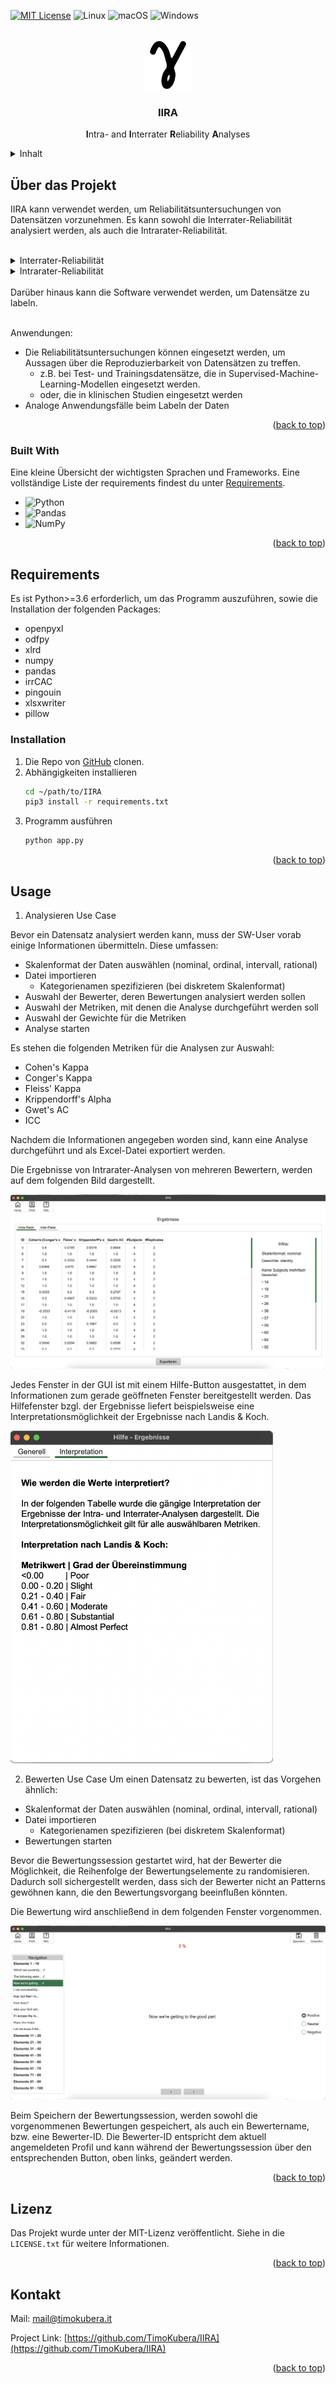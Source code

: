 <a name="readme-top"></a>
[![MIT License][license-shield]][license-url]
![Linux](https://img.shields.io/badge/Linux-FCC624?style=for-the-badge&logo=linux&logoColor=black)
![macOS](https://img.shields.io/badge/mac%20os-000000?style=for-the-badge&logo=macos&logoColor=F0F0F0)
![Windows](https://img.shields.io/badge/Windows-0078D6?style=for-the-badge&logo=windows&logoColor=white)



<!-- PROJECT LOGO -->
<br />
<div align="center">
  <a href="https://github.com/timokubera/IIRA">
    <img src="https://raw.githubusercontent.com/TimoKubera/IIRA/main/data/icons/intrarater_512px.png" alt="Logo" width="80" height="80">
  </a>

  <h3 align="center"><b>IIRA</b></h3>

  <p align="center">
  <b>I</b>ntra- and <b>I</b>nterrater <b>R</b>eliability <b>A</b>nalyses
    <br />
</div>



<!-- TABLE OF CONTENTS -->
<details>
  <summary>Inhalt</summary>
  <ol>
    <li>
      <a href="#about-the-project">Über das Projekt</a>
      <ul>
        <li><a href="#built-with">Built With</a></li>
      </ul>
    </li>
    <li>
      <a href="#requirements">Requirements</a>
    </li>
    <li><a href="#usage">Usage</a></li>
    <li><a href="#license">Lizenz</a></li>
    <li><a href="#contact">Kontakt</a></li>
  </ol>
</details>

<a name="about-the-project"></a>
<!-- ABOUT THE PROJECT -->
## Über das Projekt

IIRA kann verwendet werden, um Reliabilitätsuntersuchungen von Datensätzen vorzunehmen. Es kann sowohl die Interrater-Reliabilität analysiert werden, als auch die Intrarater-Reliabilität.
</br></br>
<details>
    <summary>Interrater-Reliabilität</summary>
    <p>Die Interrater-Reliabilität, oder Urteilerübereinstimmung, gibt das Ausmaß der Übereinstimmung der Einschätzungsergebnisse von unterschiedlichen Bewertern an.</p>
</details>
<details>
    <summary>Intrarater-Reliabilität</summary>
    <p>Die Intrarater-Reliabilität gibt das Ausmaß der Übereinstimmung der Einschätzungsergebnisse von einem Bewerter, zu unterschiedlichen Bewertungszeitpunkten, an.</p>
</details>
</br>
Darüber hinaus kann die Software verwendet werden, um Datensätze zu labeln.</br></br>

Anwendungen:
* Die Reliabilitätsuntersuchungen können eingesetzt werden, um Aussagen über die Reproduzierbarkeit von Datensätzen zu treffen.
  * z.B. bei Test- und Trainingsdatensätze, die in Supervised-Machine-Learning-Modellen eingesetzt werden.
  * oder, die in klinischen Studien eingesetzt werden
* Analoge Anwendungsfälle beim Labeln der Daten 

<p align="right">(<a href="#readme-top">back to top</a>)</p>


<a name="built-with"></a>
### Built With

Eine kleine Übersicht der wichtigsten Sprachen und Frameworks.
Eine vollständige Liste der requirements findest du unter <a href="#requirements">Requirements</a>.

* ![Python](https://img.shields.io/badge/python-3670A0?style=for-the-badge&logo=python&logoColor=ffdd54)
* ![Pandas](https://img.shields.io/badge/pandas-%23150458.svg?style=for-the-badge&logo=pandas&logoColor=white)
* ![NumPy](https://img.shields.io/badge/numpy-%23013243.svg?style=for-the-badge&logo=numpy&logoColor=white)

<p align="right">(<a href="#readme-top">back to top</a>)</p>


<a name="requirements"></a>
<!-- GETTING STARTED -->
## Requirements
Es ist Python>=3.6 erforderlich, um das Programm auszuführen, sowie die Installation der folgenden Packages:
* openpyxl
* odfpy
* xlrd
* numpy
* pandas
* irrCAC
* pingouin
* xlsxwriter
* pillow

### Installation

1. Die Repo von <a href="https://github.com/timokubera/iira">GitHub</a> clonen.
2. Abhängigkeiten installieren
   ```sh
   cd ~/path/to/IIRA
   pip3 install -r requirements.txt
   ```
3. Programm ausführen
   ```sh
   python app.py
   ```

<p align="right">(<a href="#readme-top">back to top</a>)</p>


<a name="usage"></a>
<!-- USAGE EXAMPLES -->
## Usage
1. Analysieren Use Case

Bevor ein Datensatz analysiert werden kann, muss der SW-User vorab einige Informationen übermitteln.
Diese umfassen:
* Skalenformat der Daten auswählen (nominal, ordinal, intervall, rational)
* Datei importieren
  * Kategorienamen spezifizieren (bei diskretem Skalenformat)
* Auswahl der Bewerter, deren Bewertungen analysiert werden sollen
* Auswahl der Metriken, mit denen die Analyse durchgeführt werden soll
* Auswahl der Gewichte für die Metriken
* Analyse starten

Es stehen die folgenden Metriken für die Analysen zur Auswahl:
* Cohen's Kappa
* Conger's Kappa
* Fleiss' Kappa
* Krippendorff's Alpha
* Gwet's AC
* ICC

Nachdem die Informationen angegeben worden sind, kann eine Analyse durchgeführt und als Excel-Datei exportiert werden.

Die Ergebnisse von Intrarater-Analysen von mehreren Bewertern, werden auf dem folgenden Bild dargestellt.

<img src="https://raw.githubusercontent.com/TimoKubera/IIRA/main/data/img/analyse.png" alt="analyse-results">

Jedes Fenster in der GUI ist mit einem Hilfe-Button ausgestattet, in dem Informationen zum gerade geöffneten Fenster bereitgestellt werden.
Das Hilfefenster bzgl. der Ergebnisse liefert beispielsweise eine Interpretationsmöglichkeit der Ergebnisse nach Landis & Koch.

<img src="https://raw.githubusercontent.com/TimoKubera/IIRA/main/data/img/helpframe_interpretation.png" alt="help-interpretation" width="420" heigth="700">

2. Bewerten Use Case
Um einen Datensatz zu bewerten, ist das Vorgehen ähnlich:
* Skalenformat der Daten auswählen (nominal, ordinal, intervall, rational)
* Datei importieren
  * Kategorienamen spezifizieren (bei diskretem Skalenformat)
* Bewertungen starten

Bevor die Bewertungssession gestartet wird, hat der Bewerter die Möglichkeit, die Reihenfolge der Bewertungselemente zu randomisieren. Dadurch soll sichergestellt werden, dass sich der Bewerter nicht an Patterns gewöhnen kann, die den Bewertungsvorgang beeinflußen könnten.

Die Bewertung wird anschließend in dem folgenden Fenster vorgenommen.

<img src="https://raw.githubusercontent.com/TimoKubera/IIRA/main/data/img/rate.png" alt="help-interpretation">

Beim Speichern der Bewertungssession, werden sowohl die vorgenommenen Bewertungen gespeichert, als auch ein Bewertername, bzw. eine Bewerter-ID.
Die Bewerter-ID entspricht dem aktuell angemeldeten Profil und kann während der Bewertungssession über den entsprechenden Button, oben links, geändert werden.

<p align="right">(<a href="#readme-top">back to top</a>)</p>

<a name="license"></a>
<!-- LICENSE -->
## Lizenz

Das Projekt wurde unter der MIT-Lizenz veröffentlicht. Siehe in die `LICENSE.txt` für weitere Informationen.

<p align="right">(<a href="#readme-top">back to top</a>)</p>


<a name="contact"></a>
<!-- CONTACT -->
## Kontakt
Mail: [mail@timokubera.it](mailto:mail@timokubera.it)

Project Link: [https://github.com/TimoKubera/IIRA](https://github.com/TimoKubera/IIRA)

<p align="right">(<a href="#readme-top">back to top</a>)</p>


<!-- MARKDOWN LINKS & IMAGES -->
<!-- https://www.markdownguide.org/basic-syntax/#reference-style-links -->
[contributors-shield]: https://img.shields.io/github/contributors/othneildrew/Best-README-Template.svg?style=for-the-badge
[contributors-url]: https://github.com/othneildrew/Best-README-Template/graphs/contributors
[forks-shield]: https://img.shields.io/github/forks/othneildrew/Best-README-Template.svg?style=for-the-badge
[forks-url]: https://github.com/othneildrew/Best-README-Template/network/members
[stars-shield]: https://img.shields.io/github/stars/othneildrew/Best-README-Template.svg?style=for-the-badge
[stars-url]: https://github.com/othneildrew/Best-README-Template/stargazers
[issues-shield]: https://img.shields.io/github/issues/othneildrew/Best-README-Template.svg?style=for-the-badge
[issues-url]: https://github.com/othneildrew/Best-README-Template/issues
[license-shield]: https://img.shields.io/github/license/othneildrew/Best-README-Template.svg?style=for-the-badge
[license-url]: https://github.com/othneildrew/Best-README-Template/blob/master/LICENSE.txt
[linkedin-shield]: https://img.shields.io/badge/-LinkedIn-black.svg?style=for-the-badge&logo=linkedin&colorB=555
[linkedin-url]: https://linkedin.com/in/othneildrew
[product-screenshot]: images/screenshot.png
[Next.js]: https://img.shields.io/badge/next.js-000000?style=for-the-badge&logo=nextdotjs&logoColor=white
[Next-url]: https://nextjs.org/
[React.js]: https://img.shields.io/badge/React-20232A?style=for-the-badge&logo=react&logoColor=61DAFB
[React-url]: https://reactjs.org/
[Vue.js]: https://img.shields.io/badge/Vue.js-35495E?style=for-the-badge&logo=vuedotjs&logoColor=4FC08D
[Vue-url]: https://vuejs.org/
[Angular.io]: https://img.shields.io/badge/Angular-DD0031?style=for-the-badge&logo=angular&logoColor=white
[Angular-url]: https://angular.io/
[Svelte.dev]: https://img.shields.io/badge/Svelte-4A4A55?style=for-the-badge&logo=svelte&logoColor=FF3E00
[Svelte-url]: https://svelte.dev/
[Laravel.com]: https://img.shields.io/badge/Laravel-FF2D20?style=for-the-badge&logo=laravel&logoColor=white
[Laravel-url]: https://laravel.com
[Bootstrap.com]: https://img.shields.io/badge/Bootstrap-563D7C?style=for-the-badge&logo=bootstrap&logoColor=white
[Bootstrap-url]: https://getbootstrap.com
[JQuery.com]: https://img.shields.io/badge/jQuery-0769AD?style=for-the-badge&logo=jquery&logoColor=white
[JQuery-url]: https://jquery.com 
